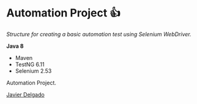 # Automation Project :+1:

*Structure for creating a basic automation test using Selenium WebDriver.*

**Java 8**

* Maven
* TestNG 6.11
* Selenium 2.53

Automation Project.

[Javier Delgado](https://github.com/Texano8)
